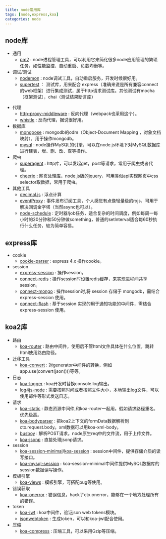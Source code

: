```yaml
---
title: node常用库
tags: [node,express,koa]
categories: node
---
```


## node库
* 通用
    * [pm2](http://pm2.keymetrics.io) : node进程管理工具，可以利用它来简化很多node应用管理的繁琐任务，如性能监控、自动重启、负载均衡等。
* 调试/测试
    * [nodemon](https://github.com/remy/nodemon) : node调试工具，自动重启服务，开发时候很好用。
    * [supertest](https://github.com/tj/supertest) ： 测试库，用来配合 express（准确来说是所有兼容connect的web框架）进行集成测试，属于http请求测试库。其他测试有mocha（框架测试），chai（测试结果断言库）
<!--more-->
* 代理
    * [http-proxy-middleware](https://github.com/chimurai/http-proxy-middleware) : 反向代理（webpack也采用这个）。
    * [whistle](https://github.com/avwo/whistle) : 反向代理，据说很好用。
* 数据库
    * [mongoose](http://mongoosejs.com/docs/guide.html) : mongodb的odm（Object-Document Mapping ，对象文档映射），用于操作mongodb。
    * [mysql](https://github.com/mysqljs/mysql) : node操作MySQL的引擎，可以在node.js环境下对MySQL数据库进行建表，增、删、改、查等操作。
* 爬虫
    * [superagent](https://visionmedia.github.io/superagent/) : http库，可以发起get，post等请求，常用于爬虫或者代理。
    * [cheerio](https://github.com/cheeriojs/cheerio) : 网页处理库，node.js版的jquery，可用类似api实现网页中css selector取数据，常用于爬虫。
* 其他工具
    * [decimal.js](https://github.com/MikeMcl/decimal.js) : 浮点计算
    * [eventProxy](https://github.com/JacksonTian/eventproxy) : 事件发布订阅工具，个人感觉有点像轻量级的rxjs，可用于解决回调金字塔（当然async也可以）。
    * [node-schedule](https://github.com/node-schedule/node-schedule) : 定时器/job任务，适合复杂的时间调度，例如每周一每小时的20分钟和50分钟做something，普通的setInterval适合每60秒执行什么任务，较为简单容易。

## express库
* cookie
    * [cookie-parser](https://github.com/expressjs/cookie-parser) : express 4.x 操作cookie。
* session
    * [express-session](https://github.com/expressjs/session) : 操作session。
    * [connect-redis](https://github.com/tj/connect-redis) :  操作session时设置redis缓存，来实现进程间共享session。
    * [connect-mongo](https://www.npmjs.com/package/connect-mongo) :  操作session时,将 session 存储于 mongodb，需结合 express-session 使用。
    * [connect-flash](https://www.npmjs.com/package/connect-flash) : 基于session 实现的用于通知功能的中间件，需结合 express-session 使用。

## koa2库
* 路由
    * [koa-router](https://github.com/alexmingoia/koa-router) : 路由中间件，使用后不管html文件具体在什么位置，跳转html使用路由路径。
* 迁移工具
    * [koa-convert](https://github.com/koajs/convert) : 对generator中间件的转换，例如 app.use(convert(json()))等等。
* 日志
    * [koa-logger](https://github.com/koajs/logger) : koa开发时替换console.log输出。
    * [log4js-node](https://github.com/log4js-node/log4js-node) : 需要按照时间或者按照文件大小，本地输出log文件，可以使用邮件等形式发送日志。
* 请求
    * [koa-static](https://github.com/koajs/static) : 静态资源中间件,和koa-router一起用，假如请求路径重名，优先级高。
    * [koa-bodyparser](https://github.com/koajs/bodyparser) : 把koa2上下文的formData数据解析到ctx.request.body。xml数据可以用koa-xml-body。
    * [busboy](https://github.com/mscdex/busboy) : 解析POST请求，node原生req中的文件流，用于上传文件。
    * [koa-jsonp](https://github.com/queckezz/koa-views) : 直接处理jsonp请求。
* session
    * [koa-session-minimal](https://github.com/longztian/koa-session-minimal)/[koa-session](https://github.com/koajs/session) : session中间件，提供存储介质的读写接口。
    * [koa-mysql-session](https://github.com/tb01923/koa-mysql-session) : koa-session-minimal中间件提供MySQL数据库的session数据读写操作。
* 模板引擎
    * [koa-views](https://github.com/queckezz/koa-views) : 模板引擎，可搭配pug等使用。
* 错误获取
    * [koa-onerror](https://github.com/koajs/onerror) : 错误信息，hack了ctx.onerror，能够在一个地方处理所有的错误。
* token
    * [koa-jwt](https://github.com/haorui/koa-jwt) : koa中间件，验证json web tokens模块。
    * [jsonwebtoken](https://github.com/auth0/node-jsonwebtoken) : 生成token，可以和koa-jwt配合使用。
* 压缩
    * [koa-compress](https://github.com/koajs/compress) : 压缩工具，可以采用Gzip等压缩。
